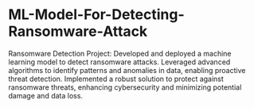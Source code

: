 # ML-Model-For-Detecting-Ransomware-Attack
Ransomware Detection Project: Developed and deployed a machine learning model to detect ransomware attacks. Leveraged advanced algorithms to identify patterns and anomalies in data, enabling proactive threat detection. Implemented a robust solution to protect against ransomware threats, enhancing cybersecurity and minimizing potential damage and data loss.
